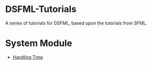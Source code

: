 DSFML-Tutorials
=====

A series of tutorials for DSFML, based upon the tutorials from SFML.


System Module
===
* [Handling Time](https://github.com/luke5542/DSFML-Tutorials/blob/master/time.md)